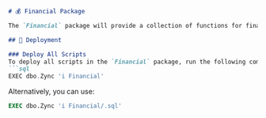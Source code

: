 ```markdown
# 💰 Financial Package

The `Financial` package will provide a collection of functions for financial calculations. (Currently under development).

## 🚀 Deployment

### Deploy All Scripts
To deploy all scripts in the `Financial` package, run the following command:
```sql
EXEC dbo.Zync 'i Financial'
```
Alternatively, you can use:
```sql
EXEC dbo.Zync 'i Financial/.sql'
```
```